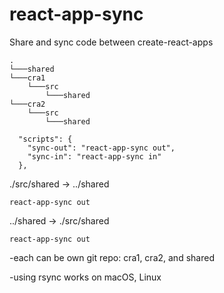 # react-app-sync
Share and sync code between create-react-apps

```
.
└───shared
└───cra1
    └───src
        └───shared
└───cra2
    └───src
        └───shared
```

```
  "scripts": {
    "sync-out": "react-app-sync out",
    "sync-in": "react-app-sync in"
  },
```


./src/shared -> ../shared
```
react-app-sync out
```

../shared -> ./src/shared
```
react-app-sync out
```


-each can be own git repo: cra1, cra2, and shared

-using rsync works on macOS, Linux
